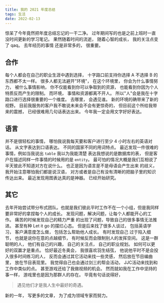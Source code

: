 ```yaml
---
title: 我的 2021 年度总结
tags: 生活
date: 2022-02-13
---
```


惊呆了今年竟然把年度总结忘记的一干二净。 过年期间写的也是之前上班时一直没时间更新的学习笔记。 果然随着时间的流逝， 随着心智的成长， 我的关注点变了 qaq。 去年经历的事情
还是非常多的， 很重要。

## 合作
每个人都会在自己的职业生涯中遇到选择， 十字路口前支持你选择 A 不选择 B 的东西都不太一样。 很多人都无法避开"环境"， 在这个环境里， 你会为什么事情努力， 被什么事情影响，
你不仅能看到你可以争取到的资源， 也能看到你因为个人特质反而产生的限制。 而环境， 事情和资源都离不开人。 所以"人"会是我在十字路口进行选择很重要的一个维度。 去哪里， 会遇见谁。
新的环境的确带来了新的视野。 目前我服务的客户我不敢说未来会不会有更惊奇的， 但目前这个所给我带来的震撼， 已经很难用几句话表达出来。 今年我一定会用文字好好表达。

## 语言
并不是很轻松的事情， 哪怕我说我每天要和客户进行至少 4 小时左右的英语对话。 从文字表达到口语表达。 不同的国家不同的用词特点。 最近发现一件很难的事情，例如当我说出 `table` 我以为我能清楚
表达我想说的是数据库的表， 但是客户在描述同样一件事情的时候用的是 `entity`。 最可怕的情况大概是我们互相说了半天彼此不知道对方在说什么。 也正是因为语言是不是母语会产生出来
的歧义， 我开始注意哪怕我们都是说汉语， 对方或者是自己有没有清晰的把脑子里的知识传达出来。 最近发现用图表达真的是神器。 已经开始研究。

## 其它
去年开始尝试带分布式团队。也就是我们彼此平时工作不在一个小组，但是我同样要非常好的拿捏每个人的成长。 发现问题，解决问题，让每个人都能开心的工作。 痛苦的时候发现自己的精力严重
的出现了问题，导致自己的很多事情无法推进。 甚至有种 Let it go 的摆烂心态。 但是后来找了很多人谈过， 包括英语学习， 客户满意度怎么做， 包括怎么帮助他人成长。 有时发现自己
过于陷入细节， 也就是说你在意的点越细节， 有时候反而会限制别人的发挥空间。 这是一群聪明的人， 他们有自己的兴趣， 自己的关注点， 自己的职业规划。 如何可以更好的双赢才是重点。
恰好最近冬奥会， 我很喜欢羽生结弦， 他说他平时不是会投入很多时间练习的人， 反而会通过其它活动来找一些灵感， 然后放在节目编曲里， 放在节目表现里。 我觉得自己也会通过剑三的帮会活动，
JJC活动来找到和工作中类似的点。 甚至游戏还给了我做视频的机会。
然而就如我在工作中坚持的事一样， 游戏里也是因为那群人的存在。 毕竟有句话说得好，

> 遇见他们才是我人生中最好的奇遇。

新的一年， 写更多的文章， 为了成为领域专家而努力。


